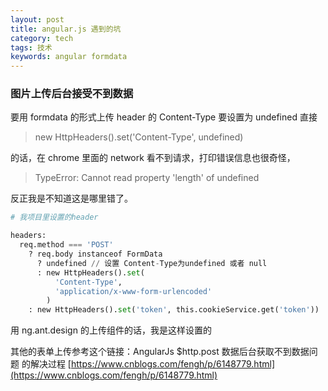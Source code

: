 ```yaml
---
layout: post
title: angular.js 遇到的坑
category: tech
tags: 技术
keywords: angular formdata
---
```


### 图片上传后台接受不到数据

要用 formdata 的形式上传
header 的 Content-Type 要设置为 undefined
直接

> new HttpHeaders().set('Content-Type', undefined)

的话，在 chrome 里面的 network 看不到请求，打印错误信息也很奇怪，

> TypeError: Cannot read property 'length' of undefined

反正我是不知道这是哪里错了。

```python
# 我项目里设置的header

headers:
  req.method === 'POST'
    ? req.body instanceof FormData
      ? undefined // 设置 Content-Type为undefined 或者 null
      : new HttpHeaders().set(
          'Content-Type',
          'application/x-www-form-urlencoded'
        )
    : new HttpHeaders().set('token', this.cookieService.get('token'))
```

用 ng.ant.design 的上传组件的话，我是这样设置的

其他的表单上传参考这个链接：AngularJs \$http.post 数据后台获取不到数据问题 的解决过程
[https://www.cnblogs.com/fengh/p/6148779.html](https://www.cnblogs.com/fengh/p/6148779.html)
